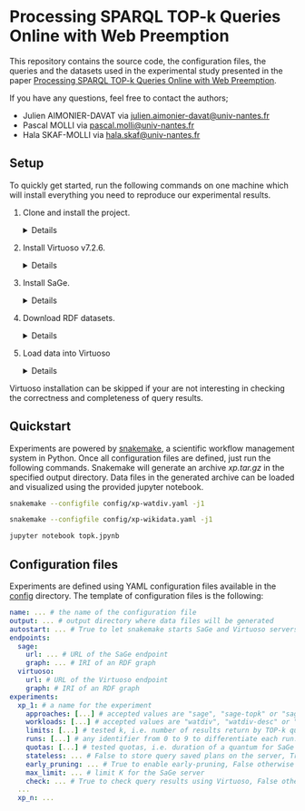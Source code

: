 # Processing SPARQL TOP-k Queries Online with Web Preemption

This repository contains the source code, the configuration files, the queries and the datasets used in the experimental study presented in the paper [Processing SPARQL TOP-k Queries Online with Web Preemption](...).

If you have any questions, feel free to contact the authors;
- Julien AIMONIER-DAVAT via julien.aimonier-davat@univ-nantes.fr
- Pascal MOLLI via pascal.molli@univ-nantes.fr
- Hala SKAF-MOLLI via hala.skaf@univ-nantes.fr

## Setup

To quickly get started, run the following commands on one machine which will install everything you need to reproduce our experimental results.

1. Clone and install the project.
    
    <details>
    <summary>Details</summary>
    <br>

    ```bash
    git clone https://github.com/momo54/sage-orderby-experiment.git topk
    cd topk

    conda env create -f environment.yml
    conda activate topk
    ```

    </details>


2. Install Virtuoso v7.2.6.
    
    <details>
    <summary>Details</summary>
    <br>

    ```bash
    wget https://github.com/openlink/virtuoso-opensource/releases/download/v7.2.6.1/virtuoso-opensource-7.2.6.tar.gz
    tar -zxvf virtuoso-opensource-7.2.6.tar.gz

    cd virtuoso-opensource-7.2.6
    ./configure
    make
    make install
    ```
  
    To run the experiments, the bin directory of Virtuoso must be defined in your PATH variable.

    </details>
    

3. Install SaGe.
    
    <details>
    <summary>Details</summary>
    <br>

    ```bash
    # In the main directory of the github repository
    git clone https://github.com/sage-org/sage-engine.git

    cd sage-engine
    git checkout topk-xp
    
    poetry install --extras "hdt"
    ```

    </details>
    

4. Download RDF datasets.
    
    <details>
    <summary>Details</summary>
    <br>

    ```bash
    # In the main directory of the github repository
    pip install gdown
    gdown https://drive.google.com/uc?id=1a-HxE-PxrwWBW70CDvAYeCTJTDPl45R0
    tar -zxvf datasets.tar.gz
    ```

    </details>
    
    
5. Load data into Virtuoso

    <details>
    <summary>Details</summary>
    <br>

    ```bash
    isql "EXEC=ld_dir('datasets', '*.nt', 'http://example.com/datasets/default');"
    isql "EXEC=rdf_loader_run();"
    isql "EXEC=checkpoint;"
    ```
  
    </details>
    
Virtuoso installation can be skipped if your are not interesting in checking the correctness and completeness of query results.

## Quickstart

Experiments are powered by [snakemake](https://snakemake.readthedocs.io/en/stable), a scientific workflow management system in Python. Once all configuration files are defined, just run the following commands. Snakemake will generate an archive *xp.tar.gz* in the specified output directory. Data files in the generated archive can be loaded and visualized using the provided jupyter notebook.

```bash
snakemake --configfile config/xp-watdiv.yaml -j1

snakemake --configfile config/xp-wikidata.yaml -j1

jupyter notebook topk.jpynb
```

## Configuration files

Experiments are defined using YAML configuration files available in the [config](config) directory. The template of configuration files is the following:

```yaml
name: ... # the name of the configuration file
output: ... # output directory where data files will be generated
autostart: ... # True to let snakemake starts SaGe and Virtuoso servers, False otherwise
endpoints:
  sage:
    url: ... # URL of the SaGe endpoint
    graph: ... # IRI of an RDF graph
  virtuoso:
    url: # URL of the Virtuoso endpoint
    graph: # IRI of an RDF graph
experiments:
  xp_1: # a name for the experiment
    approaches: [...] # accepted values are "sage", "sage-topk" or "sage-partial-topk"
    workloads: [...] # accepted values are "watdiv", "watdiv-desc" or "wikidata"
    limits: [...] # tested k, i.e. number of results return by TOP-k queries
    runs: [...] # any identifier from 0 to 9 to differentiate each run. The mean of the runs will be computed later...
    quotas: [...] # tested quotas, i.e. duration of a quantum for SaGe
    stateless: ... # False to store query saved plans on the server, True otherwise
    early_pruning: ... # True to enable early-pruning, False otherwise
    max_limit: ... # limit K for the SaGe server
    check: ... # True to check query results using Virtuoso, False otherwise
  ...
  xp_n: ...
```
